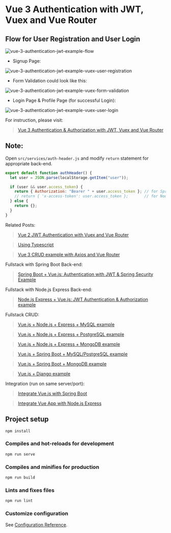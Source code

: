 # Vue 3 Authentication with JWT, Vuex and Vue Router

## Flow for User Registration and User Login

![vue-3-authentication-jwt-example-flow](vue-3-authentication-jwt-example-flow.png)

- Signup Page:

![vue-3-authentication-jwt-example-vuex-user-registration](vue-3-authentication-jwt-example-vuex-user-registration.png)

- Form Validation could look like this:

![vue-3-authentication-jwt-example-vuex-form-validation](vue-3-authentication-jwt-example-vuex-form-validation.png)

- Login Page & Profile Page (for successful Login):

![vue-3-authentication-jwt-example-vuex-user-login](vue-3-authentication-jwt-example-vuex-user-login.png)

For instruction, please visit:

> [Vue 3 Authentication & Authorization with JWT, Vuex and Vue Router](https://bezkoder.com/vue-3-authentication-jwt/)

## Note:

Open `src/services/auth-header.js` and modify `return` statement for appropriate back-end.

```js
export default function authHeader() {
  let user = JSON.parse(localStorage.getItem("user"));

  if (user && user.access_token) {
    return { Authorization: "Bearer " + user.access_token }; // for Spring Boot back-end
    // return { 'x-access-token': user.access_token };       // for Node.js Express back-end
  } else {
    return {};
  }
}
```

Related Posts:

> [Vue 2 JWT Authentication with Vuex and Vue Router](https://bezkoder.com/jwt-vue-vuex-authentication/)

> [Using Typescript](https://bezkoder.com/vuex-typescript-jwt-auth/)

> [Vue 3 CRUD example with Axios and Vue Router](https://bezkoder.com/vue-3-crud/)

Fullstack with Spring Boot Back-end:

> [Spring Boot + Vue.js: Authentication with JWT & Spring Security Example](https://bezkoder.com/spring-boot-vue-js-authentication-jwt-spring-security/)

Fullstack with Node.js Express Back-end:

> [Node.js Express + Vue.js: JWT Authentication & Authorization example](https://bezkoder.com/node-express-vue-jwt-auth/)

Fullstack CRUD:

> [Vue.js + Node.js + Express + MySQL example](https://bezkoder.com/vue-js-node-js-express-mysql-crud-example/)

> [Vue.js + Node.js + Express + PostgreSQL example](https://bezkoder.com/vue-node-express-postgresql/)

> [Vue.js + Node.js + Express + MongoDB example](https://bezkoder.com/vue-node-express-mongodb-mevn-crud/)

> [Vue.js + Spring Boot + MySQL/PostgreSQL example](https://bezkoder.com/spring-boot-vue-js-crud-example/)

> [Vue.js + Spring Boot + MongoDB example](https://bezkoder.com/spring-boot-vue-mongodb/)

> [Vue.js + Django example](https://bezkoder.com/django-vue-js-rest-framework/)

Integration (run on same server/port):

> [Integrate Vue.js with Spring Boot](https://bezkoder.com/integrate-vue-spring-boot/)

> [Integrate Vue App with Node.js Express](https://bezkoder.com/serve-vue-app-express/)

## Project setup

```
npm install
```

### Compiles and hot-reloads for development

```
npm run serve
```

### Compiles and minifies for production

```
npm run build
```

### Lints and fixes files

```
npm run lint
```

### Customize configuration

See [Configuration Reference](https://cli.vuejs.org/config/).
